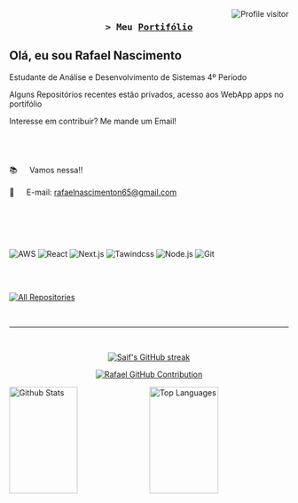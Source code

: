 <!--
<h2 align="center">
  Bem-Vindo!
  <img src="https://media.giphy.com/media/hvRJCLFzcasrR4ia7z/giphy.gif" width="28">
</h2>
-->

<!--
<p align="center">
  <a href="https://github.com/rafaelnascimentodevs"><img src="https://readme-typing-svg.herokuapp.com/?lines=Self%20Taught%20Programmer;Front%20End%20Developer;1.5%2B%20years%20of%20coding%20experience;Always%20learning%20new%20things&center=true&width=380&height=45"></a>
</p>

 -->

<a href="https://komarev.com/ghpvc/?username=alsiam">
  <img align="right" src="https://komarev.com/ghpvc/?username=rafaelnascimentodevs&label=Visitors&color=0e75b6&style=flat" alt="Profile visitor" />
</a>


<!-- Intro  -->
<h3 align="center">
        <samp>&gt; Meu 
                <b><a target="_blank" href="https://rafaelnascimentodev.onrender.com/">Portifólio</a></b>
        </samp>
</h3>


<p align="center"> 
  <samp>
   <h2>Olá, eu sou Rafael Nascimento</h2> 
   <p> Estudante de Análise e Desenvolvimento de Sistemas 4º Período</p>  
    <p>Alguns Repositórios recentes estão privados, acesso aos WebApp apps no portifólio</p>
    <p>Interesse em contribuir? Me mande um Email!</p>
  </samp>
</p>
<br/>

 # 
 
 :books: &emsp; Vamos nessa!! <br/><br/>
 📧 &emsp; E-mail: rafaelnascimenton65@gmail.com<br/><br/>

</p>

<br/>
<br/>

## 

![AWS](https://img.shields.io/badge/Amazon_AWS-FF9900?style=for-the-badge&logo=amazonaws&logoColor=white
)
![React](https://img.shields.io/badge/-ReactJs-61DAFB?logo=react&logoColor=white&style=for-the-badge)
![Next.js](https://img.shields.io/badge/next.js-000000?style=for-the-badge&logo=nextdotjs&logoColor=white)
![Tawindcss](https://img.shields.io/badge/Tailwind_CSS-grey?style=for-the-badge&logo=tailwind-css&logoColor=38B2AC)
![Node.js](https://img.shields.io/badge/node.js-339933?style=for-the-badge&logo=Node.js&logoColor=white)
![Git](https://img.shields.io/badge/Git-F05032?style=for-the-badge&logo=git&logoColor=white)

<br/>

##

<p align="left">
  <a href="https://github.com/rafaelnascimentodevs?tab=repositories" target="_blank"><img alt="All Repositories" title="All Repositories" src="https://img.shields.io/badge/-All%20Repos-2962FF?style=for-the-badge&logo=koding&logoColor=white"/></a>
</p>

<br/>
<hr/>
<br/>

<p align="center">
  <a href="https://github.com/rafaelnascimentodevs">
    <img src="https://github-readme-streak-stats.herokuapp.com/?user=rafaelnascimentodevs&theme=radical&border=7F3FBF&background=0D1117" alt="Saif's GitHub streak"/>
  </a>
</p>

<p align="center">
  <a href="https://github.com/rafaelnascimentodevs">
    <img src="https://github-profile-summary-cards.vercel.app/api/cards/profile-details?username=rafaelnascimentodevs&theme=radical" alt="Rafael GitHub Contribution"/>
  </a>
</p>

<a> 
    <a href="https://github.com/rafaelnascimentodevs"><img alt="Github Stats" src="https://denvercoder1-github-readme-stats.vercel.app/api?username=rafaelnascimentodevs&show_icons=true&count_private=true&theme=react&border_color=7F3FBF&bg_color=0D1117&title_color=F85D7F&icon_color=F8D866" height="192px" width="49.5%"/></a>
  <a href="https://github.com/rafaelnascimetodevs"><img alt="Top Languages" src="https://denvercoder1-github-readme-stats.vercel.app/api/top-langs/?username=rafaelnascimentodevs&langs_count=8&layout=compact&theme=react&border_color=7F3FBF&bg_color=0D1117&title_color=F85D7F&icon_color=F8D866" height="192px" width="49.5%"/></a>
  <br/>
</a>


